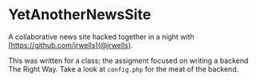 # YetAnotherNewsSite
A collaborative news site hacked together in a night with [https://github.com/jrwells](@jrwells).

This was written for a class; the assigment focused on writing a backend The Right Way. Take a look
at `config.php` for the meat of the backend.
